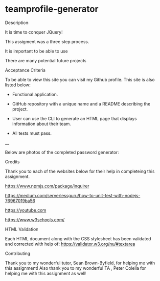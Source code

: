 # teamprofile-generator

Description

It is time to conquer JQuery!

This assigment was a three step process.

It is important to be able to use

There are many potential future projects

Acceptance Criteria

To be able to view this site you can visit my Github profile. This site is also listed below:

- Functional application.

- GitHub repository with a unique name and a README describing the project.

- User can use the CLI to generate an HTML page that displays information about their team.

- All tests must pass.

\_\_

Below are photos of the completed password generator:

Credits

Thank you to each of the websites below for their help in completeing this assignment.

https://www.npmjs.com/package/inquirer

https://medium.com/serverlessguru/how-to-unit-test-with-nodejs-76967019ba56

https://youtube.com

https://www.w3schools.com/

HTML Validation

Each HTML document along with the CSS stylesheet has been validated and corrected with help of: https://validator.w3.org/nu/#textarea

Contributing

Thank you to my wonderful tutor, Sean Brown-Byfield, for helping me with this assignment! Also thank you to my wonderful TA , Peter Colella for helping me with this assignment as well!
